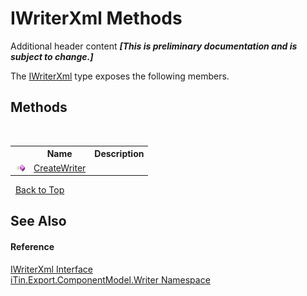 # IWriterXml Methods
Additional header content _**\[This is preliminary documentation and is subject to change.\]**_

The <a href="835234e0-ea79-3da8-8c3b-b7f75eb3758e">IWriterXml</a> type exposes the following members.


## Methods
&nbsp;<table><tr><th></th><th>Name</th><th>Description</th></tr><tr><td>![Public method](media/pubmethod.gif "Public method")</td><td><a href="3e3ce3dc-036f-d826-dc11-c910101db3c9">CreateWriter</a></td><td /></tr></table>&nbsp;
<a href="#iwriterxml-methods">Back to Top</a>

## See Also


#### Reference
<a href="835234e0-ea79-3da8-8c3b-b7f75eb3758e">IWriterXml Interface</a><br /><a href="37973b78-6b66-1218-9d7d-14680ab2aeda">iTin.Export.ComponentModel.Writer Namespace</a><br />